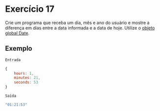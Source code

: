 # Exercício 17

Crie um programa que receba um dia, mês e ano do usuário e mostre a diferença em dias entre a data informada e a data de hoje. Utilize o [objeto global Date](https://developer.mozilla.org/pt-BR/docs/Web/JavaScript/Reference/Global_Objects/Date).

## Exemplo

```jsx
Entrada

{
    hours: 1,
    minutes: 21,
    seconds: 53
}

Saída

"01:21:53"
```
